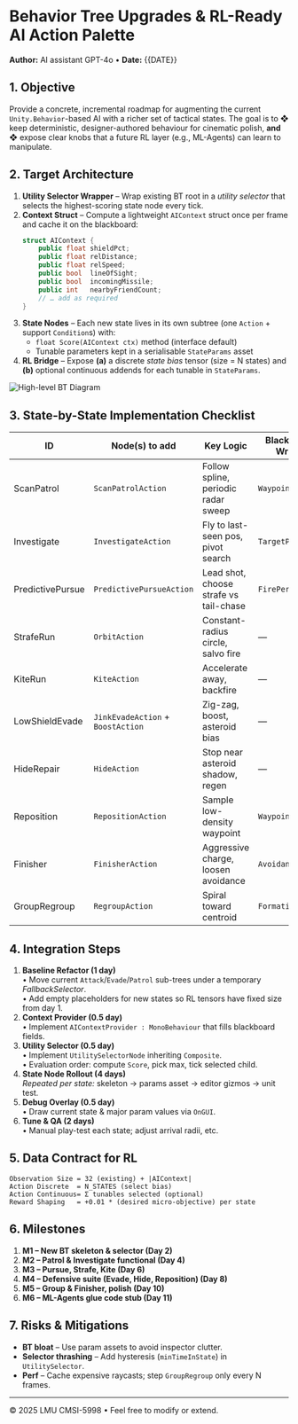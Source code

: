 # Behavior Tree Upgrades & RL-Ready AI Action Palette

**Author:** AI assistant GPT-4o • **Date:** {{DATE}}

## 1. Objective
Provide a concrete, incremental roadmap for augmenting the current `Unity.Behavior`-based AI with a richer set of tactical states. The goal is to  ❖ keep deterministic, designer-authored behaviour for cinematic polish, **and** ❖ expose clear knobs that a future RL layer (e.g., ML-Agents) can learn to manipulate.

## 2. Target Architecture
1. **Utility Selector Wrapper** – Wrap existing BT root in a *utility selector* that selects the highest-scoring state node every tick.
2. **Context Struct** – Compute a lightweight `AIContext` struct once per frame and cache it on the blackboard:  
   ```csharp
   struct AIContext {
       public float shieldPct;
       public float relDistance;
       public float relSpeed;
       public bool  lineOfSight;
       public bool  incomingMissile;
       public int   nearbyFriendCount;
       // … add as required
   }
   ```
3. **State Nodes** – Each new state lives in its own subtree (one `Action` + support `Condition`s) with:
   * `float Score(AIContext ctx)` method (interface default)
   * Tunable parameters kept in a serialisable `StateParams` asset
4. **RL Bridge** – Expose **(a)** a discrete *state bias* tensor (size = N states) and **(b)** optional continuous addends for each tunable in `StateParams`.

![High-level BT Diagram](./bt_diagram_placeholder.png)

## 3. State-by-State Implementation Checklist
| ID | Node(s) to add | Key Logic | Blackboard Writes | Tunables |
|---|---|---|---|---|
| ScanPatrol | `ScanPatrolAction` | Follow spline, periodic radar sweep | `Waypoint` | spacing, sweepSpeed |
| Investigate | `InvestigateAction` | Fly to last-seen pos, pivot search | `TargetPoint` | interceptSpeed, searchTime |
| PredictivePursue | `PredictivePursueAction` | Lead shot, choose strafe vs tail-chase | `FirePermission` | leadMult, strafeRadius |
| StrafeRun | `OrbitAction` | Constant-radius circle, salvo fire | — | orbitR, orbitDir, salvoLen |
| KiteRun | `KiteAction` | Accelerate away, backfire | — | kiteDist, reengageDist |
| LowShieldEvade | `JinkEvadeAction` + `BoostAction` | Zig-zag, boost, asteroid bias | — | jinkAmp, obstacleWeight |
| HideRepair | `HideAction` | Stop near asteroid shadow, regen | — | hideDist, exitShieldPct |
| Reposition | `RepositionAction` | Sample low-density waypoint | `Waypoint` | sampleCount, repositionDist |
| Finisher | `FinisherAction` | Aggressive charge, loosen avoidance | `AvoidanceScale` | aggressionFlag |
| GroupRegroup | `RegroupAction` | Spiral toward centroid | `FormationPoint` | regroupRadius |

## 4. Integration Steps
1. **Baseline Refactor (1 day)**  
   • Move current `Attack`/`Evade`/`Patrol` sub-trees under a temporary *FallbackSelector*.  
   • Add empty placeholders for new states so RL tensors have fixed size from day 1.
2. **Context Provider (0.5 day)**  
   • Implement `AIContextProvider : MonoBehaviour` that fills blackboard fields.
3. **Utility Selector (0.5 day)**  
   • Implement `UtilitySelectorNode` inheriting `Composite`.  
   • Evaluation order: compute `Score`, pick max, tick selected child.
4. **State Node Rollout (4 days)**  
   _Repeated per state:_ skeleton → params asset → editor gizmos → unit test.
5. **Debug Overlay (0.5 day)**  
   • Draw current state & major param values via `OnGUI`.
6. **Tune & QA (2 days)**  
   • Manual play-test each state; adjust arrival radii, etc.

## 5. Data Contract for RL
```text
Observation Size = 32 (existing) + |AIContext|
Action Discrete  = N_STATES (select bias)
Action Continuous= Σ tunables selected (optional)
Reward Shaping   = +0.01 * (desired micro-objective) per state
```

## 6. Milestones
1. **M1 – New BT skeleton & selector (Day 2)**
2. **M2 – Patrol & Investigate functional (Day 4)**
3. **M3 – Pursue, Strafe, Kite (Day 6)**
4. **M4 – Defensive suite (Evade, Hide, Reposition) (Day 8)**
5. **M5 – Group & Finisher, polish (Day 10)**
6. **M6 – ML-Agents glue code stub (Day 11)**

## 7. Risks & Mitigations
* **BT bloat** – Use param assets to avoid inspector clutter.  
* **Selector thrashing** – Add hysteresis (`minTimeInState`) in `UtilitySelector`.  
* **Perf** – Cache expensive raycasts; step `GroupRegroup` only every N frames.

---
© 2025 LMU CMSI-5998 • Feel free to modify or extend. 